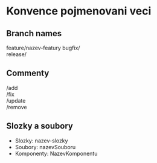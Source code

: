 # Konvence pojmenovani veci

## Branch names
feature/nazev-featury
bugfix/    
release/    

## Commenty
/add  
/fix  
/update  
/remove  

## Slozky a soubory
- Slozky: nazev-slozky  
- Soubory: nazevSouboru
- Komponenty: NazevKomponentu

